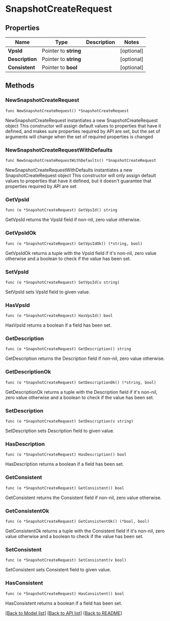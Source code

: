 # SnapshotCreateRequest

## Properties

Name | Type | Description | Notes
------------ | ------------- | ------------- | -------------
**VpsId** | Pointer to **string** |  | [optional] 
**Description** | Pointer to **string** |  | [optional] 
**Consistent** | Pointer to **bool** |  | [optional] 

## Methods

### NewSnapshotCreateRequest

`func NewSnapshotCreateRequest() *SnapshotCreateRequest`

NewSnapshotCreateRequest instantiates a new SnapshotCreateRequest object
This constructor will assign default values to properties that have it defined,
and makes sure properties required by API are set, but the set of arguments
will change when the set of required properties is changed

### NewSnapshotCreateRequestWithDefaults

`func NewSnapshotCreateRequestWithDefaults() *SnapshotCreateRequest`

NewSnapshotCreateRequestWithDefaults instantiates a new SnapshotCreateRequest object
This constructor will only assign default values to properties that have it defined,
but it doesn't guarantee that properties required by API are set

### GetVpsId

`func (o *SnapshotCreateRequest) GetVpsId() string`

GetVpsId returns the VpsId field if non-nil, zero value otherwise.

### GetVpsIdOk

`func (o *SnapshotCreateRequest) GetVpsIdOk() (*string, bool)`

GetVpsIdOk returns a tuple with the VpsId field if it's non-nil, zero value otherwise
and a boolean to check if the value has been set.

### SetVpsId

`func (o *SnapshotCreateRequest) SetVpsId(v string)`

SetVpsId sets VpsId field to given value.

### HasVpsId

`func (o *SnapshotCreateRequest) HasVpsId() bool`

HasVpsId returns a boolean if a field has been set.

### GetDescription

`func (o *SnapshotCreateRequest) GetDescription() string`

GetDescription returns the Description field if non-nil, zero value otherwise.

### GetDescriptionOk

`func (o *SnapshotCreateRequest) GetDescriptionOk() (*string, bool)`

GetDescriptionOk returns a tuple with the Description field if it's non-nil, zero value otherwise
and a boolean to check if the value has been set.

### SetDescription

`func (o *SnapshotCreateRequest) SetDescription(v string)`

SetDescription sets Description field to given value.

### HasDescription

`func (o *SnapshotCreateRequest) HasDescription() bool`

HasDescription returns a boolean if a field has been set.

### GetConsistent

`func (o *SnapshotCreateRequest) GetConsistent() bool`

GetConsistent returns the Consistent field if non-nil, zero value otherwise.

### GetConsistentOk

`func (o *SnapshotCreateRequest) GetConsistentOk() (*bool, bool)`

GetConsistentOk returns a tuple with the Consistent field if it's non-nil, zero value otherwise
and a boolean to check if the value has been set.

### SetConsistent

`func (o *SnapshotCreateRequest) SetConsistent(v bool)`

SetConsistent sets Consistent field to given value.

### HasConsistent

`func (o *SnapshotCreateRequest) HasConsistent() bool`

HasConsistent returns a boolean if a field has been set.


[[Back to Model list]](../README.md#documentation-for-models) [[Back to API list]](../README.md#documentation-for-api-endpoints) [[Back to README]](../README.md)



